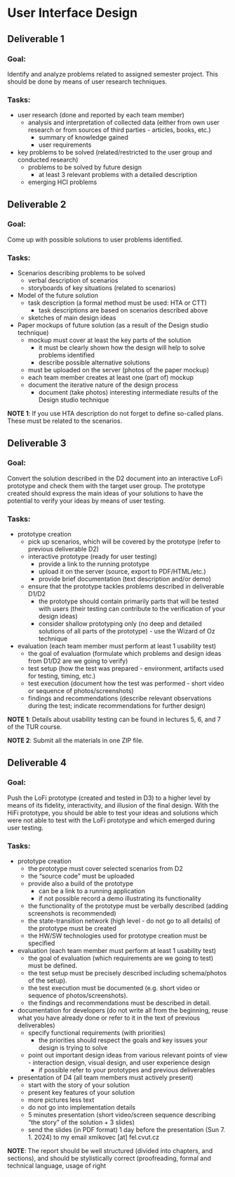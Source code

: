 # User Interface Design
## Deliverable 1

### Goal:
Identify and analyze problems related to assigned semester project. This should be done by means of user research techniques.

### Tasks:
- user research (done and reported by each team member)
    - analysis and interpretation of collected data (either from own user research or from sources of third parties - articles, books, etc.)
        - summary of knowledge gained
        - user requirements
- key problems to be solved (related/restricted to the user group and conducted research)
    - problems to be solved by future design
        - at least 3 relevant problems with a detailed description
    - emerging HCI problems

## Deliverable 2

### Goal:
Come up with possible solutions to user problems identified.

### Tasks:
- Scenarios describing problems to be solved
    - verbal description of scenarios
    - storyboards of key situations (related to scenarios)
- Model of the future solution
    - task description (a formal method must be used: HTA or CTT)
        - task descriptions are based on scenarios described above
    - sketches of main design ideas
- Paper mockups of future solution (as a result of the Design studio technique)
    - mockup must cover at least the key parts of the solution
        - it must be clearly shown how the design will help to solve problems identified
        - describe possible alternative solutions
    - must be uploaded on the server (photos of the paper mockup)
    - each team member creates at least one (part of) mockup
    - document the iterative nature of the design process
        - document (take photos) interesting intermediate results of the Design studio technique

**NOTE 1**: If you use HTA description do not forget to define so-called plans. These must be related to the scenarios.

## Deliverable 3

### Goal:
Convert the solution described in the D2 document into an interactive LoFi prototype and check them with the target user group. The prototype created should express the main ideas of your solutions to have the potential to verify your ideas by means of user testing.

### Tasks:
- prototype creation
    - pick up scenarios, which will be covered by the prototype (refer to previous deliverable D2)
    - interactive prototype (ready for user testing)
        - provide a link to the running prototype
        - upload it on the server (source, export to PDF/HTML/etc.)
        - provide brief documentation (text description and/or demo)
    - ensure that the prototype tackles problems described in deliverable D1/D2
        - the prototype should contain primarily parts that will be tested with users (their testing can contribute to the verification of your design ideas)
        - consider shallow prototyping only (no deep and detailed solutions of all parts of the prototype) - use the Wizard of Oz technique
- evaluation (each team member must perform at least 1 usability test)
    - the goal of evaluation (formulate which problems and design ideas from D1/D2 are we going to verify)
    - test setup (how the test was prepared - environment, artifacts used for testing, timing, etc.)
    - test execution (document how the test was performed - short video or sequence of photos/screenshots)
    - findings and recommendations (describe relevant observations during the test; indicate recommendations for further design)

**NOTE 1**: Details about usability testing can be found in lectures 5, 6, and 7 of the TUR course.

**NOTE 2**: Submit all the materials in one ZIP file.


## Deliverable 4

### Goal:
Push the LoFi prototype (created and tested in D3) to a higher level by means of its fidelity, interactivity, and illusion of the final design. With the HiFi prototype, you should be able to test your ideas and solutions which were not able to test with the LoFi prototype and which emerged during user testing.


### Tasks:
- prototype creation
    - the prototype must cover selected scenarios from D2
    - the “source code” must be uploaded
    - provide also a build of the prototype
        - can be a link to a running application
        - if not possible record a demo illustrating its functionality
    - the functionality of the prototype must be verbally described (adding screenshots is recommended)
    - the state-transition network (high level - do not go to all details) of the prototype must be created
    - the HW/SW technologies used for prototype creation must be specified
- evaluation (each team member must perform at least 1 usability test)
    - the goal of evaluation (which requirements are we going to test) must be defined.
    - the test setup must be precisely described including schema/photos of the setup).
    - the test execution must be documented (e.g. short video or sequence of photos/screenshots).
    - the findings and recommendations must be described in detail.
- documentation for developers (do not write all from the beginning, reuse what you have already done or refer to it in the text of previous deliverables)
    - specify functional requirements (with priorities)
        - the priorities should respect the goals and key issues your design is trying to solve
    - point out important design ideas from various relevant points of view - interaction design, visual design, and user experience design
        - if possible refer to your prototypes and previous deliverables
- presentation of D4 (all team members must actively present)
    - start with the story of your solution
    - present key features of your solution
    - more pictures less text
    - do not go into implementation details
    - 5 minutes presentation (short video/screen sequence describing “the story” of the solution + 3 slides)
    - send the slides (in PDF format) 1 day before the presentation (Sun 7. 1. 2024) to my email xmikovec [at] fel.cvut.cz

**NOTE**:
The report should be well structured (divided into chapters, and sections), and should be stylistically correct (proofreading, formal and technical language, usage of right